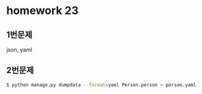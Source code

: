 # homework 23

## 1번문제

json, yaml



## 2번문제

```bash
$ python manage.py dumpdata --format=yaml Person.person > person.yaml
```

